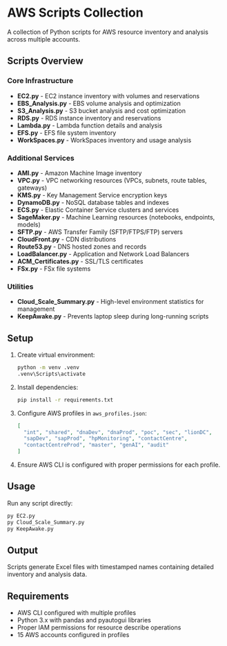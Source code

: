 # AWS Scripts Collection

A collection of Python scripts for AWS resource inventory and analysis across multiple accounts.

## Scripts Overview

### Core Infrastructure
- **EC2.py** - EC2 instance inventory with volumes and reservations
- **EBS_Analysis.py** - EBS volume analysis and optimization
- **S3_Analysis.py** - S3 bucket analysis and cost optimization
- **RDS.py** - RDS instance inventory and reservations
- **Lambda.py** - Lambda function details and analysis
- **EFS.py** - EFS file system inventory
- **WorkSpaces.py** - WorkSpaces inventory and usage analysis

### Additional Services
- **AMI.py** - Amazon Machine Image inventory
- **VPC.py** - VPC networking resources (VPCs, subnets, route tables, gateways)
- **KMS.py** - Key Management Service encryption keys
- **DynamoDB.py** - NoSQL database tables and indexes
- **ECS.py** - Elastic Container Service clusters and services
- **SageMaker.py** - Machine Learning resources (notebooks, endpoints, models)
- **SFTP.py** - AWS Transfer Family (SFTP/FTPS/FTP) servers
- **CloudFront.py** - CDN distributions
- **Route53.py** - DNS hosted zones and records
- **LoadBalancer.py** - Application and Network Load Balancers
- **ACM_Certificates.py** - SSL/TLS certificates
- **FSx.py** - FSx file systems

### Utilities
- **Cloud_Scale_Summary.py** - High-level environment statistics for management
- **KeepAwake.py** - Prevents laptop sleep during long-running scripts

## Setup

1. Create virtual environment:
   ```bash
   python -m venv .venv
   .venv\Scripts\activate
   ```

2. Install dependencies:
   ```bash
   pip install -r requirements.txt
   ```

3. Configure AWS profiles in `aws_profiles.json`:
   ```json
   [
     "int", "shared", "dnaDev", "dnaProd", "poc", "sec", "lionDC",
     "sapDev", "sapProd", "hpMonitoring", "contactCentre",
     "contactCentreProd", "master", "genAI", "audit"
   ]
   ```

4. Ensure AWS CLI is configured with proper permissions for each profile.

## Usage

Run any script directly:
```bash
py EC2.py
py Cloud_Scale_Summary.py
py KeepAwake.py
```

## Output

Scripts generate Excel files with timestamped names containing detailed inventory and analysis data.

## Requirements

- AWS CLI configured with multiple profiles
- Python 3.x with pandas and pyautogui libraries
- Proper IAM permissions for resource describe operations
- 15 AWS accounts configured in profiles